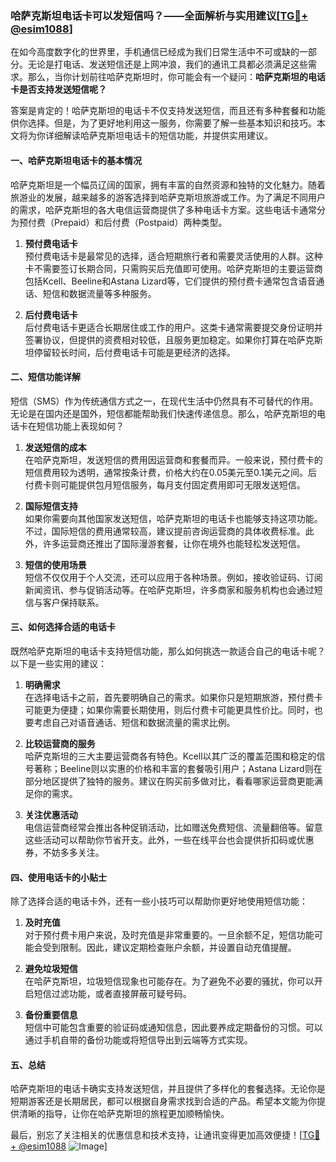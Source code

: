 ### 哈萨克斯坦电话卡可以发短信吗？——全面解析与实用建议[[TG💪+ @esim1088](https://t.me/s/esim1088)]

在如今高度数字化的世界里，手机通信已经成为我们日常生活中不可或缺的一部分。无论是打电话、发送短信还是上网冲浪，我们的通讯工具都必须满足这些需求。那么，当你计划前往哈萨克斯坦时，你可能会有一个疑问：**哈萨克斯坦的电话卡是否支持发送短信呢？**

答案是肯定的！哈萨克斯坦的电话卡不仅支持发送短信，而且还有多种套餐和功能供你选择。但是，为了更好地利用这一服务，你需要了解一些基本知识和技巧。本文将为你详细解读哈萨克斯坦电话卡的短信功能，并提供实用建议。

#### **一、哈萨克斯坦电话卡的基本情况**

哈萨克斯坦是一个幅员辽阔的国家，拥有丰富的自然资源和独特的文化魅力。随着旅游业的发展，越来越多的游客选择到哈萨克斯坦旅游或工作。为了满足不同用户的需求，哈萨克斯坦的各大电信运营商提供了多种电话卡方案。这些电话卡通常分为预付费（Prepaid）和后付费（Postpaid）两种类型。

1. **预付费电话卡**  
   预付费电话卡是最常见的选择，适合短期旅行者和需要灵活使用的人群。这种卡不需要签订长期合同，只需购买后充值即可使用。哈萨克斯坦的主要运营商包括Kcell、Beeline和Astana Lizard等，它们提供的预付费卡通常包含语音通话、短信和数据流量等多种服务。

2. **后付费电话卡**  
   后付费电话卡更适合长期居住或工作的用户。这类卡通常需要提交身份证明并签署协议，但提供的资费相对较低，且服务更加稳定。如果你打算在哈萨克斯坦停留较长时间，后付费电话卡可能是更经济的选择。

#### **二、短信功能详解**

短信（SMS）作为传统通信方式之一，在现代生活中仍然具有不可替代的作用。无论是在国内还是国外，短信都能帮助我们快速传递信息。那么，哈萨克斯坦的电话卡在短信功能上表现如何？

1. **发送短信的成本**  
   在哈萨克斯坦，发送短信的费用因运营商和套餐而异。一般来说，预付费卡的短信费用较为透明，通常按条计费，价格大约在0.05美元至0.1美元之间。后付费卡则可能提供包月短信服务，每月支付固定费用即可无限发送短信。

2. **国际短信支持**  
   如果你需要向其他国家发送短信，哈萨克斯坦的电话卡也能够支持这项功能。不过，国际短信的费用通常较高，建议提前咨询运营商的具体收费标准。此外，许多运营商还推出了国际漫游套餐，让你在境外也能轻松发送短信。

3. **短信的使用场景**  
   短信不仅仅用于个人交流，还可以应用于各种场景。例如，接收验证码、订阅新闻资讯、参与促销活动等。在哈萨克斯坦，许多商家和服务机构也会通过短信与客户保持联系。

#### **三、如何选择合适的电话卡**

既然哈萨克斯坦的电话卡支持短信功能，那么如何挑选一款适合自己的电话卡呢？以下是一些实用的建议：

1. **明确需求**  
   在选择电话卡之前，首先要明确自己的需求。如果你只是短期旅游，预付费卡可能更为便捷；如果你需要长期使用，则后付费卡可能更具性价比。同时，也要考虑自己对语音通话、短信和数据流量的需求比例。

2. **比较运营商的服务**  
   哈萨克斯坦的三大主要运营商各有特色。Kcell以其广泛的覆盖范围和稳定的信号著称；Beeline则以实惠的价格和丰富的套餐吸引用户；Astana Lizard则在部分地区提供了独特的服务。建议在购买前多做对比，看看哪家运营商更能满足你的需求。

3. **关注优惠活动**  
   电信运营商经常会推出各种促销活动，比如赠送免费短信、流量翻倍等。留意这些活动可以帮助你节省开支。此外，一些在线平台也会提供折扣码或优惠券，不妨多多关注。

#### **四、使用电话卡的小贴士**

除了选择合适的电话卡外，还有一些小技巧可以帮助你更好地使用短信功能：

1. **及时充值**  
   对于预付费卡用户来说，及时充值是非常重要的。一旦余额不足，短信功能可能会受到限制。因此，建议定期检查账户余额，并设置自动充值提醒。

2. **避免垃圾短信**  
   在哈萨克斯坦，垃圾短信现象也可能存在。为了避免不必要的骚扰，你可以开启短信过滤功能，或者直接屏蔽可疑号码。

3. **备份重要信息**  
   短信中可能包含重要的验证码或通知信息，因此要养成定期备份的习惯。可以通过手机自带的备份功能或将短信导出到云端等方式实现。

#### **五、总结**

哈萨克斯坦的电话卡确实支持发送短信，并且提供了多样化的套餐选择。无论你是短期游客还是长期居民，都可以根据自身需求找到合适的产品。希望本文能为你提供清晰的指导，让你在哈萨克斯坦的旅程更加顺畅愉快。

最后，别忘了关注相关的优惠信息和技术支持，让通讯变得更加高效便捷！[[TG💪+ @esim1088](https://t.me/s/esim1088) ![Image](https://i.postimg.cc/4NQfJmqS/Snipaste-2025-05-13-00-14-12.png)]